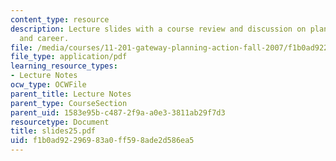 ```yaml
---
content_type: resource
description: Lecture slides with a course review and discussion on planning your education
  and career.
file: /media/courses/11-201-gateway-planning-action-fall-2007/f1b0ad92296983a0ff598ade2d586ea5_slides25.pdf
file_type: application/pdf
learning_resource_types:
- Lecture Notes
ocw_type: OCWFile
parent_title: Lecture Notes
parent_type: CourseSection
parent_uid: 1583e95b-c487-2f9a-a0e3-3811ab29f7d3
resourcetype: Document
title: slides25.pdf
uid: f1b0ad92-2969-83a0-ff59-8ade2d586ea5
---
```

